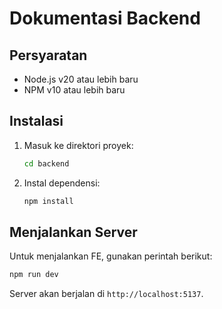 # Dokumentasi Backend

## Persyaratan

- Node.js v20 atau lebih baru
- NPM v10 atau lebih baru

## Instalasi

1. Masuk ke direktori proyek:
   ```bash
   cd backend
   ```
2. Instal dependensi:
   ```bash
   npm install
   ```

## Menjalankan Server

Untuk menjalankan FE, gunakan perintah berikut:

```bash
npm run dev
```

Server akan berjalan di `http://localhost:5137`.
